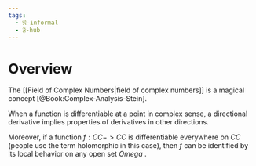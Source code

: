 ```yaml
---
tags:
  - 𝔑-informal
  - 𝔉-hub
---
```

# Overview

The [[Field of Complex Numbers|field of complex numbers]] is a magical concept [@Book:Complex-Analysis-Stein]. 

When a function is differentiable at a point in complex sense, a directional derivative implies properties of derivatives in other directions. 

Moreover, if a function $f: CC -> CC$ is differentiable everywhere on $CC$ (people use the term holomorphic in this case), then $f$ can be identified by its local behavior on any open set $Omega$ . 

